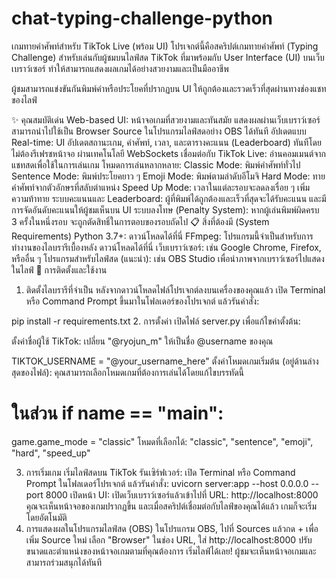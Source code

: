 # chat-typing-challenge-python
เกมทายคำศัพท์สำหรับ TikTok Live (พร้อม UI)
โปรเจกต์นี้คือสคริปต์เกมทายคำศัพท์ (Typing Challenge) สำหรับเล่นกับผู้ชมบนไลฟ์สด TikTok ที่มาพร้อมกับ User Interface (UI) บนเว็บเบราว์เซอร์ ทำให้สามารถแสดงผลเกมได้อย่างสวยงามและเป็นมืออาชีพ

ผู้ชมสามารถแข่งขันกันพิมพ์คำหรือประโยคที่ปรากฏบน UI ให้ถูกต้องและรวดเร็วที่สุดผ่านทางช่องแชทของไลฟ์

✨ คุณสมบัติเด่น
Web-based UI: หน้าจอเกมที่สวยงามและทันสมัย แสดงผลผ่านเว็บเบราว์เซอร์ สามารถนำไปใช้เป็น Browser Source ในโปรแกรมไลฟ์สดอย่าง OBS ได้ทันที
อัปเดตแบบ Real-time: UI อัปเดตสถานะเกม, คำศัพท์, เวลา, และตารางคะแนน (Leaderboard) ทันทีโดยไม่ต้องรีเฟรชหน้าจอ ผ่านเทคโนโลยี WebSockets
เชื่อมต่อกับ TikTok Live: อ่านคอมเมนต์จากแชทสดเพื่อใช้ในการเล่นเกม
โหมดการเล่นหลากหลาย:
Classic Mode: พิมพ์คำศัพท์ทั่วไป
Sentence Mode: พิมพ์ประโยคยาว ๆ
Emoji Mode: พิมพ์ตามลำดับอีโมจิ
Hard Mode: ทายคำศัพท์จากตัวอักษรที่สลับตำแหน่ง
Speed Up Mode: เวลาในแต่ละรอบจะลดลงเรื่อย ๆ เพิ่มความท้าทาย
ระบบคะแนนและ Leaderboard: ผู้ที่พิมพ์ได้ถูกต้องและเร็วที่สุดจะได้รับคะแนน และมีการจัดอันดับคะแนนให้ผู้ชมเห็นบน UI
ระบบลงโทษ (Penalty System): หากผู้เล่นพิมพ์ผิดครบ 3 ครั้งในหนึ่งรอบ จะถูกตัดสิทธิ์ในการตอบของรอบถัดไป
📋 สิ่งที่ต้องมี (System Requirements)
Python 3.7+: ดาวน์โหลดได้ที่นี่
FFmpeg: โปรแกรมนี้จำเป็นสำหรับการทำงานของไลบรารีเบื้องหลัง ดาวน์โหลดได้ที่นี่
เว็บเบราว์เซอร์: เช่น Google Chrome, Firefox, หรืออื่น ๆ
โปรแกรมสำหรับไลฟ์สด (แนะนำ): เช่น OBS Studio เพื่อนำภาพจากเบราว์เซอร์ไปแสดงในไลฟ์
🚀 การติดตั้งและใช้งาน
1. ติดตั้งไลบรารีที่จำเป็น
หลังจากดาวน์โหลดไฟล์โปรเจกต์ลงบนเครื่องของคุณแล้ว เปิด Terminal หรือ Command Prompt ขึ้นมาในโฟลเดอร์ของโปรเจกต์ แล้วรันคำสั่ง:

pip install -r requirements.txt
2. การตั้งค่า
เปิดไฟล์ server.py เพื่อแก้ไขค่าตั้งต้น:

ตั้งค่าชื่อผู้ใช้ TikTok: เปลี่ยน "@ryojun_m" ให้เป็นชื่อ @username ของคุณ

TIKTOK_USERNAME = "@your_username_here"
ตั้งค่าโหมดเกมเริ่มต้น (อยู่ด้านล่างสุดของไฟล์): คุณสามารถเลือกโหมดเกมที่ต้องการเล่นได้โดยแก้ไขบรรทัดนี้

# ในส่วน if __name__ == "__main__":
game.game_mode = "classic"
โหมดที่เลือกได้: "classic", "sentence", "emoji", "hard", "speed_up"

3. การเริ่มเกม
เริ่มไลฟ์สดบน TikTok
รันเซิร์ฟเวอร์: เปิด Terminal หรือ Command Prompt ในโฟลเดอร์โปรเจกต์ แล้วรันคำสั่ง:
uvicorn server:app --host 0.0.0.0 --port 8000
เปิดหน้า UI: เปิดเว็บเบราว์เซอร์แล้วเข้าไปที่ URL:
http://localhost:8000
คุณจะเห็นหน้าจอของเกมปรากฏขึ้น และเมื่อสคริปต์เชื่อมต่อกับไลฟ์ของคุณได้แล้ว เกมก็จะเริ่มโดยอัตโนมัติ
4. การแสดงผลในโปรแกรมไลฟ์สด (OBS)
ในโปรแกรม OBS, ไปที่ Sources แล้วกด + เพื่อเพิ่ม Source ใหม่
เลือก "Browser"
ในช่อง URL, ใส่ http://localhost:8000
ปรับขนาดและตำแหน่งของหน้าจอเกมตามที่คุณต้องการ
เริ่มไลฟ์ได้เลย! ผู้ชมจะเห็นหน้าจอเกมและสามารถร่วมสนุกได้ทันที
